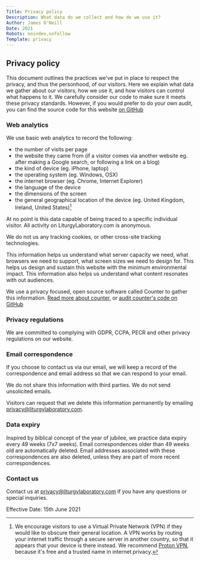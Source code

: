 ```yaml
---
Title: Privacy policy
Description: What data do we collect and how do we use it?
Author: James O'Neill
Date: 2021
Robots: noindex,nofollow
Template: privacy
---
```


## Privacy policy

This document outlines the practices we've put in place to respect the privacy, and thus the personhood, of our visitors. Here we explain what data we gather about our visitors, how we use it, and how visitors can control what happens to it. We carefully consider our code to make sure it meets these privacy standards. However, if you would prefer to do your own audit, you can find the source code for this website [on GitHub](https://github.com/thejamesone/LiturgyLaboratory)

### Web analytics

We use basic web analytics to record the following:
- the number of visits per page
- the website they came from (if a visitor comes via another website eg. after making a Google search, or following a link on a blog)
- the kind of device (eg. iPhone, laptop)
- the operating system (eg. Windows, OSX)
- the internet browser (eg. Chrome, Internet Explorer)
- the language of the device
- the dimensions of the screen
- the general geographical location of the device (eg. United Kingdom, Ireland, United States)[^1]

At no point is this data capable of being traced to a specific individual visitor. All activity on LiturgyLaboratory.com is anonymous.

We do not us any tracking cookies, or other cross-site tracking technologies.

This information helps us understand what server capacity we need, what browsers we need to support, what screen sizes we need to design for. This helps us design and sustain this website with the minimum environmental impact. This information also helps us understand what content resonates with out audiences.

We use a privacy focused, open source software called Counter to gather this information. [Read more about counter](https://counter.dev/), or [audit counter's code on GitHub](https://github.com/ihucos/counter.dev)

[^1]:We encourage visitors to use a Virtual Private Network (VPN) if they would like to obscure their general location. A VPN works by routing your internet traffic through a secure server in another country, so that it appears that your device is there instead. We recommend [Proton VPN](https://protonvpn.com/), because it's free and a trusted name in internet privacy.

### Privacy regulations

We are committed to complying with GDPR, CCPA, PECR and other privacy regulations on our website.

### Email correspondence

If you choose to contact us via our email, we will keep a record of the correspondence and email address so that we can respond to your email.

We do not share this information with third parties. We do not send unsolicited emails.

Visitors can request that we delete this information permanently by emailing [privacy@liturgylaboratory.com](mailto:privacy@liturgylaboratorty.com).

### Data expiry

Inspired by biblical concept of the year of jubilee, we practice data expiry every 49 weeks (7x7 weeks). Email correspondences older than 49 weeks old are automatically deleted. Email addresses associated with these correspondences are also deleted, unless they are part of more recent correspondences.

### Contact us

Contact us at [privacy@liturgylaboratory.com](mailto:privacy@liturgylaboratorty.com) if you have any questions or special inquiries.

Effective Date: 15th June 2021
